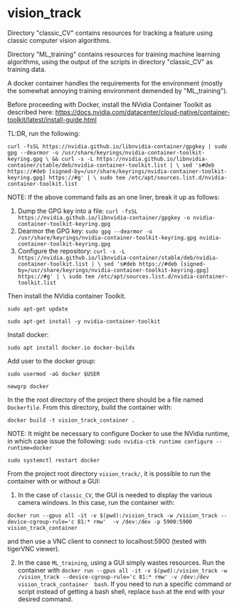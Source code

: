 # vision_track

Directory "classic_CV" contains resources for tracking a feature using classic computer vision algorithms.

Directory "ML_training" contains resources for training machine learning algorithms, using the output of the scripts in directory "classic_CV" as training data.


A docker container handles the requirements for the environment (mostly the somewhat annoying training environment demended by "ML_training").

Before proceeding with Docker, install the NVidia Container Toolkit as described here:
https://docs.nvidia.com/datacenter/cloud-native/container-toolkit/latest/install-guide.html

TL:DR, run the following:

`curl -fsSL https://nvidia.github.io/libnvidia-container/gpgkey | sudo gpg --dearmor -o /usr/share/keyrings/nvidia-container-toolkit-keyring.gpg \
  && curl -s -L https://nvidia.github.io/libnvidia-container/stable/deb/nvidia-container-toolkit.list | \
    sed 's#deb https://#deb [signed-by=/usr/share/keyrings/nvidia-container-toolkit-keyring.gpg] https://#g' | \
    sudo tee /etc/apt/sources.list.d/nvidia-container-toolkit.list`


NOTE: If the above command fails as an one liner, break it up as follows:
1. Dump the GPG key into a file: `curl -fsSL https://nvidia.github.io/libnvidia-container/gpgkey -o nvidia-container-toolkit-keyring.gpg`
2. Dearmor the GPG key: `sudo gpg --dearmor -o /usr/share/keyrings/nvidia-container-toolkit-keyring.gpg nvidia-container-toolkit-keyring.gpg`
3. Configure the repository: `curl -s -L https://nvidia.github.io/libnvidia-container/stable/deb/nvidia-container-toolkit.list | \
sed 's#deb https://#deb [signed-by=/usr/share/keyrings/nvidia-container-toolkit-keyring.gpg] https://#g' | \
sudo tee /etc/apt/sources.list.d/nvidia-container-toolkit.list`

Then install the NVidia container Toolkit.

`sudo apt-get update`

`sudo apt-get install -y nvidia-container-toolkit`


Install docker:

`sudo apt install docker.io docker-buildx`

Add user to the docker group:

`sudo usermod -aG docker $USER`

`newgrp docker`


In the the root directory of the project there should be a file named `Dockerfile`. From this directory, build the container with:

`docker build -t vision_track_container .`

NOTE: It might be necessary to configure Docker to use the NVidia runtime, in which case issue the following:
`sudo nvidia-ctk runtime configure --runtime=docker`

`sudo systemctl restart docker`


From the project root directory `vision_track/`, it is possible to run the container with or without a GUI:

1. In the case of `classic_CV`, the GUI is needed to display the various camera windows. In this case, run the container with:
```console
docker run --gpus all -it -v $(pwd):/vision_track -w /vision_track --device-cgroup-rule='c 81:* rmw'  -v /dev:/dev -p 5900:5900 vision_track_container
```

and then use a VNC client to connect to localhost:5900 (tested with tigerVNC viewer).

2. In the case `ML_training`, using a GUI simply wastes resources. Run the container with `docker run --gpus all -it -v $(pwd):/vision_track -w /vision_track --device-cgroup-rule='c 81:* rmw' -v /dev:/dev vision_track_container  bash`. If you need to run a specific command or script instead of getting a bash shell, replace `bash` at the end with your desired command.
